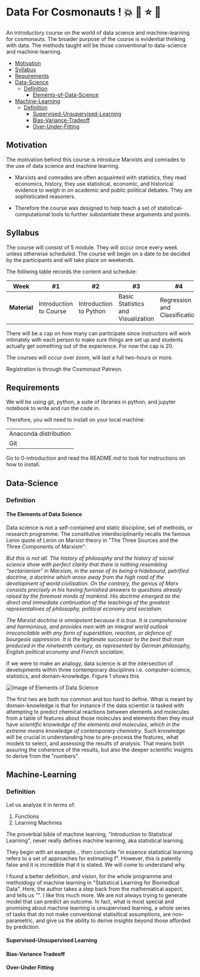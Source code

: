 # Data For Cosmonauts ! :boom: :star2: :star: :dizzy:

An introductory course on the world of data science and machine-learning for cosmonauts. The broader purpose of the course is evidential thinking with data. The methods taught will be those conventional to data-science and machine-learning. 

- [Motivation](#Motivation)
- [Syllabus](#Syllabus)
- [Requirements](#Requirements)
- [Data-Science](#Data-Science)
  * [Definition](#Definition)
    + [Elements-of-Data-Science](#The-Elements-of-Data-Science)
- [Machine-Learning](#Machine-Learning)
  * [Definition](#Definition)
    + [Supervised-Unsupervised-Learning](#Supervised-Unsupervised-Learning)
    + [Bias-Variance-Tradeoff](#Bias-Variance-Tradeoff)
    + [Over-Under-Fitting](#Over-Under-Fitting)

## Motivation

The motivation behind this course is introduce Marxists and comrades to the use of data science and machine learning. 

* Marxists and comrades are often acquainted with statistics, they read economics, history, they use statistical, economic, and historical evidence to weigh in on academic and public political debates. They are sophisticated reasoners. 

* Therefore the course was designed to help teach a set of statistical-computational tools to further substantiate these arguments and points. 

## Syllabus

The course will consist of 5 module. They will occur once every week unless otherwise scheduled. The course will begin on a date to be decided by the participants and will take place on weekends. 

The folliwing table records the content and schedule: 

Week | #1 | #2 | #3 | #4 | #5 | 
| --- | --- | --- | --- |--- |---|
| **Material** |Introduction to Course | Introduction to Python | Basic Statistics and Visualization | Regression and Classification | Clustering | 

There will be a cap on how many can participate since instructors will work intimately with each person to make sure things are set up and students actually get something out of the experience. For now the cap is 20. 

The courses will occur over zoom, will last a full two-hours or more.

Registration is through the Cosmonaut Patreon. 

## Requirements 

We will be using git, python, a suite of libraries in python, and jupyter notebook to write and run the code in.

Therefore, you will need to install on your local machine:

||
| --------------- | 
| Anaconda distribution| 
| Git | 

Go to 0-introduction and read the README.md to look for instructions on how to install.

## Data-Science

### Definition

#### The Elements of Data Science

Data science is not a self-contained and static discipline, set of methods, or research programme. The constitutive interdisciplinarity recalls the famous Lenin quote of Lenin on Marxist theory in "The Three Sources and the Three Components of Marxism": 

*But this is not all. The history of philosophy and the history of social science show with perfect clarity that there is nothing resembling “sectarianism” in Marxism, in the sense of its being a hidebound, petrified doctrine, a doctrine which arose away from the high road of the development of world civilisation. On the contrary, the genius of Marx consists precisely in his having furnished answers to questions already raised by the foremost minds of mankind. His doctrine emerged as the direct and immediate continuation of the teachings of the greatest representatives of philosophy, political economy and socialism.*

*The Marxist doctrine is omnipotent because it is true. It is comprehensive and harmonious, and provides men with an integral world outlook irreconcilable with any form of superstition, reaction, or defence of bourgeois oppression. It is the legitimate successor to the best that man produced in the nineteenth century, as represented by German philosophy, English political economy and French socialism.*

If we were to make an analogy, data science is at the intersection of developments within three contemporary disciplines i.e. computer-science, statistics, and domain-knowledge. Figure 1 shows this. 

![Image of Elements of Data Science](https://github.com/Djamil17/data_for_cosmonauts/blob/master/elements_of_datasci.png)

The first two are both too common and too hard to define. What is meant by domain-knowledge is that for instance if the data scientist is tasked with attempting to predict chemical reactions between elements and molecules from a table of features about those molecules and elements then they must have *scientific knowledge of the elements and molecules, which in the extreme means knowledge of contemporary chemistry*. Such knowledge will be crucial in understanding how to pre-process the features, what models to select, and assessing the results of analysis. That means both assuring the coherence of the results, but also the deeper scientific insights to derive from the "numbers". 

## Machine-Learning

### Definition 

Let us analyze it in terms of:

1. Functions 
2. Learning Machines 

The proverbial bible of machine learning, "Introduction to Statistical Learning", never really defines machine learning, aka statistical learning. 

They begin with an example... then conclude "in essence statistical learning refers to a set of approaches for estimating f". However, this is patently false and it is incredible that it is stated. We will come to understand why.

I found a better definition, and vision, for the whole programme and metholdogy of machine learning in "Statistical Learning for Biomedical Data". Here, the author takes a step back from the mathematical aspect, and tells us "". I like this much more. We are not always trying to generate model that can predict an outcome. In fact, what is most special and promising about machine learning is unsupervised learning, a whole series of tasks that do not make conventional statisitical assumptions, are non-parametric, and give us the ability to derive insights beyond those afforded by prediction. 

#### Supervised-Unsupervised Learning

#### Bias-Variance Tradeoff

#### Over-Under Fitting
